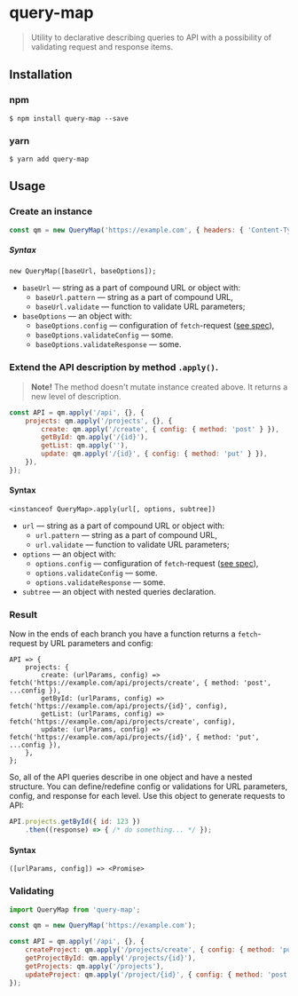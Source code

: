 # query-map

> Utility to declarative describing queries to API with a possibility of validating request and response items.

## Installation

### npm

```
$ npm install query-map --save
```

### yarn

```
$ yarn add query-map
```

## Usage

### Create an instance

```javascript
const qm = new QueryMap('https://example.com', { headers: { 'Content-Type': 'application/json' } });
```

##### Syntax

```
new QueryMap([baseUrl, baseOptions]);
```

- `baseUrl` — string as a part of compound URL or object with:
  - `baseUrl.pattern` — string as a part of compound URL,
  - `baseUrl.validate` — function to validate URL parameters;
- `baseOptions` — an object with:
  - `baseOptions.config` — configuration of `fetch`-request ([see spec](https://developer.mozilla.org/en-US/docs/Web/API/WindowOrWorkerGlobalScope/fetch#Parameters)),
  - `baseOptions.validateConfig` — some.
  - `baseOptions.validateResponse` — some.

### Extend the API description by method `.apply()`.

> **Note!** The method doesn't mutate instance created above. It returns a new level of description.

```javascript
const API = qm.apply('/api', {}, {
    projects: qm.apply('/projects', {}, {
        create: qm.apply('/create', { config: { method: 'post' } }),
        getById: qm.apply('/{id}'),
        getList: qm.apply(''),
        update: qm.apply('/{id}', { config: { method: 'put' } }),
    }),
});
```

#### Syntax

```
<instanceof QueryMap>.apply(url[, options, subtree])
```

- `url` — string as a part of compound URL or object with:
  - `url.pattern` — string as a part of compound URL,
  - `url.validate` — function to validate URL parameters;
- `options` — an object with:
  - `options.config` — configuration of `fetch`-request ([see spec](https://developer.mozilla.org/en-US/docs/Web/API/WindowOrWorkerGlobalScope/fetch#Parameters)),
  - `options.validateConfig` — some.
  - `options.validateResponse` — some.
- `subtree` — an object with nested queries declaration.

### Result

Now in the ends of each branch you have a function returns a `fetch`-request by URL parameters and config:

```
API => {
    projects: {
        create: (urlParams, config) => fetch('https://example.com/api/projects/create', { method: 'post', ...config }),
        getById: (urlParams, config) => fetch('https://example.com/api/projects/{id}', config),
        getList: (urlParams, config) => fetch('https://example.com/api/projects/create', config),
        update: (urlParams, config) => fetch('https://example.com/api/projects/{id}', { method: 'put', ...config }),
    },
};
```

So, all of the API queries describe in one object and have a nested structure. You can define/redefine config or
validations for URL parameters, config, and response for each level. Use this object to generate requests to API:

```javascript
API.projects.getById({ id: 123 })
    .then((response) => { /* do something... */ });
```

#### Syntax

```
([urlParams, config]) => <Promise>
```

### Validating

```javascript
import QueryMap from 'query-map';

const qm = new QueryMap('https://example.com');

const API = qm.apply('/api', {}, {
    createProject: qm.apply('/projects/create', { config: { method: 'put' } }),
    getProjectById: qm.apply('/projects/{id}'),
    getProjects: qm.apply('/projects'),
    updateProject: qm.apply('/project/{id}', { config: { method: 'post' } }),
});


```
